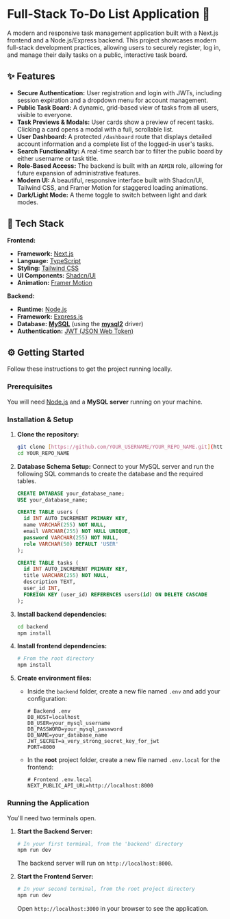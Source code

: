 # Full-Stack To-Do List Application 📝

A modern and responsive task management application built with a Next.js frontend and a Node.js/Express backend. This project showcases modern full-stack development practices, allowing users to securely register, log in, and manage their daily tasks on a public, interactive task board.

## ✨ Features

- **Secure Authentication:** User registration and login with JWTs, including session expiration and a dropdown menu for account management.
- **Public Task Board:** A dynamic, grid-based view of tasks from all users, visible to everyone.
- **Task Previews & Modals:** User cards show a preview of recent tasks. Clicking a card opens a modal with a full, scrollable list.
- **User Dashboard:** A protected `/dashboard` route that displays detailed account information and a complete list of the logged-in user's tasks.
- **Search Functionality:** A real-time search bar to filter the public board by either username or task title.
- **Role-Based Access:** The backend is built with an `ADMIN` role, allowing for future expansion of administrative features.
- **Modern UI:** A beautiful, responsive interface built with Shadcn/UI, Tailwind CSS, and Framer Motion for staggered loading animations.
- **Dark/Light Mode:** A theme toggle to switch between light and dark modes.

## 🚀 Tech Stack

**Frontend:**
- **Framework:** [Next.js](https://nextjs.org/)
- **Language:** [TypeScript](https://www.typescriptlang.org/)
- **Styling:** [Tailwind CSS](https://tailwindcss.com/)
- **UI Components:** [Shadcn/UI](https://ui.shadcn.com/)
- **Animation:** [Framer Motion](https://www.framer.com/motion/)

**Backend:**
- **Runtime:** [Node.js](https://nodejs.org/)
- **Framework:** [Express.js](https://expressjs.com/)
- **Database:** **[MySQL](https://www.mysql.com/)** (using the **[mysql2](https://github.com/sidorares/node-mysql2)** driver)
- **Authentication:** [JWT (JSON Web Token)](https://jwt.io/)

## ⚙️ Getting Started

Follow these instructions to get the project running locally.

### Prerequisites

You will need [Node.js](https://nodejs.org/en/) and a **MySQL server** running on your machine.

### Installation & Setup

1.  **Clone the repository:**
    ```bash
    git clone [https://github.com/YOUR_USERNAME/YOUR_REPO_NAME.git](https://github.com/YOUR_USERNAME/YOUR_REPO_NAME.git)
    cd YOUR_REPO_NAME
    ```

2.  **Database Schema Setup:**
    Connect to your MySQL server and run the following SQL commands to create the database and the required tables.

    ```sql
    CREATE DATABASE your_database_name;
    USE your_database_name;

    CREATE TABLE users (
      id INT AUTO_INCREMENT PRIMARY KEY,
      name VARCHAR(255) NOT NULL,
      email VARCHAR(255) NOT NULL UNIQUE,
      password VARCHAR(255) NOT NULL,
      role VARCHAR(50) DEFAULT 'USER'
    );

    CREATE TABLE tasks (
      id INT AUTO_INCREMENT PRIMARY KEY,
      title VARCHAR(255) NOT NULL,
      description TEXT,
      user_id INT,
      FOREIGN KEY (user_id) REFERENCES users(id) ON DELETE CASCADE
    );
    ```

3.  **Install backend dependencies:**
    ```bash
    cd backend
    npm install
    ```

4.  **Install frontend dependencies:**
    ```bash
    # From the root directory
    npm install
    ```

5.  **Create environment files:**
    -   Inside the `backend` folder, create a new file named `.env` and add your configuration:
        ```env
        # Backend .env
        DB_HOST=localhost
        DB_USER=your_mysql_username
        DB_PASSWORD=your_mysql_password
        DB_NAME=your_database_name
        JWT_SECRET=a_very_strong_secret_key_for_jwt
        PORT=8000
        ```
    -   In the **root** project folder, create a new file named `.env.local` for the frontend:
        ```env
        # Frontend .env.local
        NEXT_PUBLIC_API_URL=http://localhost:8000
        ```

### Running the Application

You'll need two terminals open.

1.  **Start the Backend Server:**
    ```bash
    # In your first terminal, from the 'backend' directory
    npm run dev
    ```
    The backend server will run on `http://localhost:8000`.

2.  **Start the Frontend Server:**
    ```bash
    # In your second terminal, from the root project directory
    npm run dev
    ```
    Open `http://localhost:3000` in your browser to see the application.
